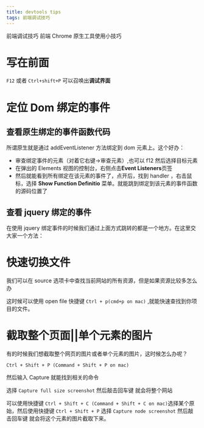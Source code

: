 ```yaml
---
title: devtools tips
tags: 前端调试技巧
---
```


前端调试技巧
前端 Chrome 原生工具使用小技巧

<!-- more -->

# 写在前面

`F12` 或者 `Ctrl+shift+P` 可以召唤出**调试界面**

# 定位 Dom 绑定的事件

## 查看原生绑定的事件函数代码
 
所谓原生就是通过 addEventListener 方法绑定到 dom 元素上。这个好办：

* 审查绑定事件的元素（对着它右键->审查元素）,也可以 f12 然后选择目标元素
* 在弹出的 Elements 视图的控制台，右侧点击**Event Listeners**页签
* 然后就能看到所有绑定在该元素的事件了，点开后，找到 handler ，右击鼠标，选择 **Show Function Definitio** 菜单。就能跳到绑定到该元素的事件函数的源码位置了

## 查看 jquery 绑定的事件

在使用 jquery 绑定事件的时候我们通过上面方式跳转的都是一个地方。在这里交大家一个方法：

# 快速切换文件

我们可以在 source 选项卡中查找当前网站的所有资源，但是如果资源比较多怎么办

这时候可以使用 open file 快捷键 `Ctrl + p(cmd+p on mac)` ,就能快速查找到你项目的文件。

# 截取整个页面||单个元素的图片

有的时候我们想截取整个网页的图片或者单个元素的图片，这时候怎么办呢？

`Ctrl + Shift + P (Command + Shift + P on mac)`

然后输入 Capture 就能找到相关的命令

选择 `Capture full size screenshot` 然后敲击回车键 就会将整个网站

可以使用快捷键 `Ctrl + Shift + C (Command + Shift + C on mac)`选择某个原始，然后使用快捷键 `Ctrl + Shift + P`
选择 `Capture node screenshot` 然后敲击回车键 就会将这个元素的图片截取下来。